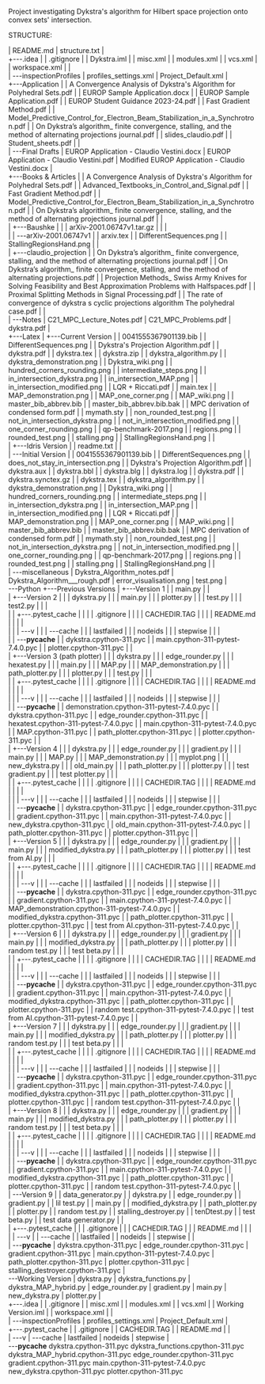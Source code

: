 Project investigating Dykstra's algorithm for Hilbert space projection onto convex sets' intersection.

STRUCTURE:

|   README.md
|   structure.txt
|   
+---.idea
|   |   .gitignore
|   |   Dykstra.iml
|   |   misc.xml
|   |   modules.xml
|   |   vcs.xml
|   |   workspace.xml
|   |   
|   \---inspectionProfiles
|           profiles_settings.xml
|           Project_Default.xml
|           
+---Application
|   |   A Convergence Analysis of Dykstra's Algorithm for Polyhedral Sets.pdf
|   |   EUROP Sample Application.docx
|   |   EUROP Sample Application.pdf
|   |   EUROP Student Guidance 2023-24.pdf
|   |   Fast Gradient Method.pdf
|   |   Model_Predictive_Control_for_Electron_Beam_Stabilization_in_a_Synchrotron.pdf
|   |   On Dykstra’s algorithm_ finite convergence, stalling, and the method of alternating projections journal.pdf
|   |   slides_claudio.pdf
|   |   Student_sheets.pdf
|   |   
|   \---Final Drafts
|           EUROP Application - Claudio Vestini.docx
|           EUROP Application - Claudio Vestini.pdf
|           Modified EUROP Application - Claudio Vestini.docx
|           
+---Books & Articles
|   |   A Convergence Analysis of Dykstra's Algorithm for Polyhedral Sets.pdf
|   |   Advanced_Textbooks_in_Control_and_Signal.pdf
|   |   Fast Gradient Method.pdf
|   |   Model_Predictive_Control_for_Electron_Beam_Stabilization_in_a_Synchrotron.pdf
|   |   On Dykstra’s algorithm_ finite convergence, stalling, and the method of alternating projections journal.pdf
|   |   
|   +---Baushke
|   |   |   arXiv-2001.06747v1.tar.gz
|   |   |   
|   |   \---arXiv-2001.06747v1
|   |           arxiv.tex
|   |           DifferentSequences.png
|   |           StallingRegionsHand.png
|   |           
|   +---claudio_projection
|   |       On Dykstra’s algorithm_ finite convergence, stalling, and the method of alternating projections journal.pdf
|   |       On Dykstra’s algorithm_ finite convergence, stalling, and the method of alternating projections.pdf
|   |       Projection Methods_ Swiss Army Knives for Solving Feasibility and Best Approximation Problems with Halfspaces.pdf
|   |       Proximal Splitting Methods in Signal Processing.pdf
|   |       The rate of convergence of dykstra s cyclic projections algorithm The polyhedral case.pdf
|   |       
|   \---Notes
|           C21_MPC_Lecture_Notes.pdf
|           C21_MPC_Problems.pdf
|           dykstra.pdf
|           
+---Latex
|   +---Current Version
|   |       0041555367901139.bib
|   |       DifferentSequences.png
|   |       Dykstra's Projection Algorithm.pdf
|   |       dykstra.pdf
|   |       dykstra.tex
|   |       dykstra.zip
|   |       dykstra_algorithm.py
|   |       dykstra_demonstration.png
|   |       Dykstra_wiki.png
|   |       hundred_corners_rounding.png
|   |       intermediate_steps.png
|   |       in_intersection_dykstra.png
|   |       in_intersection_MAP.png
|   |       in_intersection_modified.png
|   |       LQR + Riccati.pdf
|   |       main.tex
|   |       MAP_demonstration.png
|   |       MAP_one_corner.png
|   |       MAP_wiki.png
|   |       master_bib_abbrev.bib
|   |       master_bib_abbrev.bib.bak
|   |       MPC derivation of condensed form.pdf
|   |       mymath.sty
|   |       non_rounded_test.png
|   |       not_in_intersection_dykstra.png
|   |       not_in_intersection_modified.png
|   |       one_corner_rounding.png
|   |       qp-benchmark-2017.png
|   |       regions.png
|   |       rounded_test.png
|   |       stalling.png
|   |       StallingRegionsHand.png
|   |       
|   +---Idris Version
|   |       readme.txt
|   |       
|   \---Initial Version
|       |   0041555367901139.bib
|       |   DifferentSequences.png
|       |   does_not_stay_in_intersection.png
|       |   Dykstra's Projection Algorithm.pdf
|       |   dykstra.aux
|       |   dykstra.bbl
|       |   dykstra.blg
|       |   dykstra.log
|       |   dykstra.pdf
|       |   dykstra.synctex.gz
|       |   dykstra.tex
|       |   dykstra_algorithm.py
|       |   dykstra_demonstration.png
|       |   Dykstra_wiki.png
|       |   hundred_corners_rounding.png
|       |   intermediate_steps.png
|       |   in_intersection_dykstra.png
|       |   in_intersection_MAP.png
|       |   in_intersection_modified.png
|       |   LQR + Riccati.pdf
|       |   MAP_demonstration.png
|       |   MAP_one_corner.png
|       |   MAP_wiki.png
|       |   master_bib_abbrev.bib
|       |   master_bib_abbrev.bib.bak
|       |   MPC derivation of condensed form.pdf
|       |   mymath.sty
|       |   non_rounded_test.png
|       |   not_in_intersection_dykstra.png
|       |   not_in_intersection_modified.png
|       |   one_corner_rounding.png
|       |   qp-benchmark-2017.png
|       |   regions.png
|       |   rounded_test.png
|       |   stalling.png
|       |   StallingRegionsHand.png
|       |   
|       \---miscellaneous
|               Dykstra_Algorithm_notes.pdf
|               Dykstra_Algorithm___rough.pdf
|               error_visualisation.png
|               test.png
|               
\---Python
    +---Previous Versions
    |   +---Version 1
    |   |       main.py
    |   |       
    |   +---Version 2
    |   |   |   dykstra.py
    |   |   |   main.py
    |   |   |   plotter.py
    |   |   |   test.py
    |   |   |   test2.py
    |   |   |   
    |   |   +---.pytest_cache
    |   |   |   |   .gitignore
    |   |   |   |   CACHEDIR.TAG
    |   |   |   |   README.md
    |   |   |   |   
    |   |   |   \---v
    |   |   |       \---cache
    |   |   |               lastfailed
    |   |   |               nodeids
    |   |   |               stepwise
    |   |   |               
    |   |   \---__pycache__
    |   |           dykstra.cpython-311.pyc
    |   |           main.cpython-311-pytest-7.4.0.pyc
    |   |           plotter.cpython-311.pyc
    |   |           
    |   +---Version 3 (path plotter)
    |   |   |   dykstra.py
    |   |   |   edge_rounder.py
    |   |   |   hexatest.py
    |   |   |   main.py
    |   |   |   MAP.py
    |   |   |   MAP_demonstration.py
    |   |   |   path_plotter.py
    |   |   |   plotter.py
    |   |   |   test.py
    |   |   |   
    |   |   +---.pytest_cache
    |   |   |   |   .gitignore
    |   |   |   |   CACHEDIR.TAG
    |   |   |   |   README.md
    |   |   |   |   
    |   |   |   \---v
    |   |   |       \---cache
    |   |   |               lastfailed
    |   |   |               nodeids
    |   |   |               stepwise
    |   |   |               
    |   |   \---__pycache__
    |   |           demonstration.cpython-311-pytest-7.4.0.pyc
    |   |           dykstra.cpython-311.pyc
    |   |           edge_rounder.cpython-311.pyc
    |   |           hexatest.cpython-311-pytest-7.4.0.pyc
    |   |           main.cpython-311-pytest-7.4.0.pyc
    |   |           MAP.cpython-311.pyc
    |   |           path_plotter.cpython-311.pyc
    |   |           plotter.cpython-311.pyc
    |   |           
    |   +---Version 4
    |   |   |   dykstra.py
    |   |   |   edge_rounder.py
    |   |   |   gradient.py
    |   |   |   main.py
    |   |   |   MAP.py
    |   |   |   MAP_demonstration.py
    |   |   |   myplot.png
    |   |   |   new_dykstra.py
    |   |   |   old_main.py
    |   |   |   path_plotter.py
    |   |   |   plotter.py
    |   |   |   test gradient.py
    |   |   |   test plotter.py
    |   |   |   
    |   |   +---.pytest_cache
    |   |   |   |   .gitignore
    |   |   |   |   CACHEDIR.TAG
    |   |   |   |   README.md
    |   |   |   |   
    |   |   |   \---v
    |   |   |       \---cache
    |   |   |               lastfailed
    |   |   |               nodeids
    |   |   |               stepwise
    |   |   |               
    |   |   \---__pycache__
    |   |           dykstra.cpython-311.pyc
    |   |           edge_rounder.cpython-311.pyc
    |   |           gradient.cpython-311.pyc
    |   |           main.cpython-311-pytest-7.4.0.pyc
    |   |           new_dykstra.cpython-311.pyc
    |   |           old_main.cpython-311-pytest-7.4.0.pyc
    |   |           path_plotter.cpython-311.pyc
    |   |           plotter.cpython-311.pyc
    |   |           
    |   +---Version 5
    |   |   |   dykstra.py
    |   |   |   edge_rounder.py
    |   |   |   gradient.py
    |   |   |   main.py
    |   |   |   modified_dykstra.py
    |   |   |   path_plotter.py
    |   |   |   plotter.py
    |   |   |   test from AI.py
    |   |   |   
    |   |   +---.pytest_cache
    |   |   |   |   .gitignore
    |   |   |   |   CACHEDIR.TAG
    |   |   |   |   README.md
    |   |   |   |   
    |   |   |   \---v
    |   |   |       \---cache
    |   |   |               lastfailed
    |   |   |               nodeids
    |   |   |               stepwise
    |   |   |               
    |   |   \---__pycache__
    |   |           dykstra.cpython-311.pyc
    |   |           edge_rounder.cpython-311.pyc
    |   |           gradient.cpython-311.pyc
    |   |           main.cpython-311-pytest-7.4.0.pyc
    |   |           MAP_demonstration.cpython-311-pytest-7.4.0.pyc
    |   |           modified_dykstra.cpython-311.pyc
    |   |           path_plotter.cpython-311.pyc
    |   |           plotter.cpython-311.pyc
    |   |           test from AI.cpython-311-pytest-7.4.0.pyc
    |   |           
    |   +---Version 6
    |   |   |   dykstra.py
    |   |   |   edge_rounder.py
    |   |   |   gradient.py
    |   |   |   main.py
    |   |   |   modified_dykstra.py
    |   |   |   path_plotter.py
    |   |   |   plotter.py
    |   |   |   random test.py
    |   |   |   test beta.py
    |   |   |   
    |   |   +---.pytest_cache
    |   |   |   |   .gitignore
    |   |   |   |   CACHEDIR.TAG
    |   |   |   |   README.md
    |   |   |   |   
    |   |   |   \---v
    |   |   |       \---cache
    |   |   |               lastfailed
    |   |   |               nodeids
    |   |   |               stepwise
    |   |   |               
    |   |   \---__pycache__
    |   |           dykstra.cpython-311.pyc
    |   |           edge_rounder.cpython-311.pyc
    |   |           gradient.cpython-311.pyc
    |   |           main.cpython-311-pytest-7.4.0.pyc
    |   |           modified_dykstra.cpython-311.pyc
    |   |           path_plotter.cpython-311.pyc
    |   |           plotter.cpython-311.pyc
    |   |           random test.cpython-311-pytest-7.4.0.pyc
    |   |           test from AI.cpython-311-pytest-7.4.0.pyc
    |   |           
    |   +---Version 7
    |   |   |   dykstra.py
    |   |   |   edge_rounder.py
    |   |   |   gradient.py
    |   |   |   main.py
    |   |   |   modified_dykstra.py
    |   |   |   path_plotter.py
    |   |   |   plotter.py
    |   |   |   random test.py
    |   |   |   test beta.py
    |   |   |   
    |   |   +---.pytest_cache
    |   |   |   |   .gitignore
    |   |   |   |   CACHEDIR.TAG
    |   |   |   |   README.md
    |   |   |   |   
    |   |   |   \---v
    |   |   |       \---cache
    |   |   |               lastfailed
    |   |   |               nodeids
    |   |   |               stepwise
    |   |   |               
    |   |   \---__pycache__
    |   |           dykstra.cpython-311.pyc
    |   |           edge_rounder.cpython-311.pyc
    |   |           gradient.cpython-311.pyc
    |   |           main.cpython-311-pytest-7.4.0.pyc
    |   |           modified_dykstra.cpython-311.pyc
    |   |           path_plotter.cpython-311.pyc
    |   |           plotter.cpython-311.pyc
    |   |           random test.cpython-311-pytest-7.4.0.pyc
    |   |           
    |   +---Version 8
    |   |   |   dykstra.py
    |   |   |   edge_rounder.py
    |   |   |   gradient.py
    |   |   |   main.py
    |   |   |   modified_dykstra.py
    |   |   |   path_plotter.py
    |   |   |   plotter.py
    |   |   |   random test.py
    |   |   |   test beta.py
    |   |   |   
    |   |   +---.pytest_cache
    |   |   |   |   .gitignore
    |   |   |   |   CACHEDIR.TAG
    |   |   |   |   README.md
    |   |   |   |   
    |   |   |   \---v
    |   |   |       \---cache
    |   |   |               lastfailed
    |   |   |               nodeids
    |   |   |               stepwise
    |   |   |               
    |   |   \---__pycache__
    |   |           dykstra.cpython-311.pyc
    |   |           edge_rounder.cpython-311.pyc
    |   |           gradient.cpython-311.pyc
    |   |           main.cpython-311-pytest-7.4.0.pyc
    |   |           modified_dykstra.cpython-311.pyc
    |   |           path_plotter.cpython-311.pyc
    |   |           plotter.cpython-311.pyc
    |   |           random test.cpython-311-pytest-7.4.0.pyc
    |   |           
    |   \---Version 9
    |       |   data_generator.py
    |       |   dykstra.py
    |       |   edge_rounder.py
    |       |   gradient.py
    |       |   lil test.py
    |       |   main.py
    |       |   modified_dykstra.py
    |       |   path_plotter.py
    |       |   plotter.py
    |       |   random test.py
    |       |   stalling_destroyer.py
    |       |   tenDtest.py
    |       |   test beta.py
    |       |   test data generator.py
    |       |   
    |       +---.pytest_cache
    |       |   |   .gitignore
    |       |   |   CACHEDIR.TAG
    |       |   |   README.md
    |       |   |   
    |       |   \---v
    |       |       \---cache
    |       |               lastfailed
    |       |               nodeids
    |       |               stepwise
    |       |               
    |       \---__pycache__
    |               dykstra.cpython-311.pyc
    |               edge_rounder.cpython-311.pyc
    |               gradient.cpython-311.pyc
    |               main.cpython-311-pytest-7.4.0.pyc
    |               path_plotter.cpython-311.pyc
    |               plotter.cpython-311.pyc
    |               stalling_destroyer.cpython-311.pyc
    |               
    \---Working Version
        |   dykstra.py
        |   dykstra_functions.py
        |   dykstra_MAP_hybrid.py
        |   edge_rounder.py
        |   gradient.py
        |   main.py
        |   new_dykstra.py
        |   plotter.py
        |   
        +---.idea
        |   |   .gitignore
        |   |   misc.xml
        |   |   modules.xml
        |   |   vcs.xml
        |   |   Working Version.iml
        |   |   workspace.xml
        |   |   
        |   \---inspectionProfiles
        |           profiles_settings.xml
        |           Project_Default.xml
        |           
        +---.pytest_cache
        |   |   .gitignore
        |   |   CACHEDIR.TAG
        |   |   README.md
        |   |   
        |   \---v
        |       \---cache
        |               lastfailed
        |               nodeids
        |               stepwise
        |               
        \---__pycache__
                dykstra.cpython-311.pyc
                dykstra_functions.cpython-311.pyc
                dykstra_MAP_hybrid.cpython-311.pyc
                edge_rounder.cpython-311.pyc
                gradient.cpython-311.pyc
                main.cpython-311-pytest-7.4.0.pyc
                new_dykstra.cpython-311.pyc
                plotter.cpython-311.pyc
